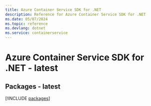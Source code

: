 ```yaml
---
title: Azure Container Service SDK for .NET
description: Reference for Azure Container Service SDK for .NET
ms.date: 05/07/2024
ms.topic: reference
ms.devlang: dotnet
ms.service: containerservice
---
```

# Azure Container Service SDK for .NET - latest
## Packages - latest
[!INCLUDE [packages](container-service-index.md)]